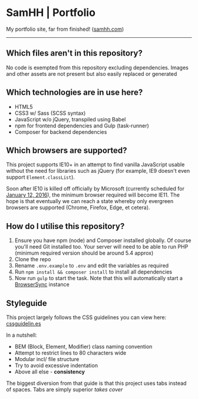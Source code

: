 # SamHH | Portfolio

My portfolio site, far from finished! ([samhh.com](http://samhh.com))

---

## Which files aren't in this repository?

No code is exempted from this repository excluding dependencies. Images and other assets are not present but also easily replaced or generated

## Which technologies are in use here?

- HTML5
- CSS3 w/ Sass (SCSS syntax)
- JavaScript w/o jQuery, transpiled using Babel
- npm for frontend dependencies and Gulp (task-runner)
- Composer for backend dependencies

## Which browsers are supported?

This project supports IE10+ in an attempt to find vanilla JavaScript usable without the need for libraries such as jQuery (for example, IE9 doesn't even support ``Element.classList``).

Soon after IE10 is killed off officially by Microsoft (currently scheduled for [January 12, 2016](https://www.microsoft.com/en-us/WindowsForBusiness/End-of-IE-support)), the minimum browser required will become IE11. The hope is that eventually we can reach a state whereby only evergreen browsers are supported (Chrome, Firefox, Edge, et cetera).

## How do I utilise this repository?

1. Ensure you have npm (node) and Composer installed globally. Of course you'll need Git installed too. Your server will need to be able to run PHP (minimum required version should be around 5.4 approx)
2. Clone the repo
3. Rename ``.env.example`` to ``.env`` and edit the variables as required
4. Run ``npm install && composer install`` to install all dependencies
5. Now run ``gulp`` to start the task. Note that this will automatically start a [BrowserSync](http://www.browsersync.io/) instance

## Styleguide

This project largely follows the CSS guidelines you can view here: [cssguidelin.es](http://cssguidelin.es/)

In a nutshell:

- BEM (Block, Element, Modifier) class naming convention
- Attempt to restrict lines to 80 characters wide
- Modular incl/ file structure
- Try to avoid excessive indentation
- Above all else - **consistency**

The biggest diversion from that guide is that this project uses tabs instead of spaces. Tabs are simply superior *takes cover*
